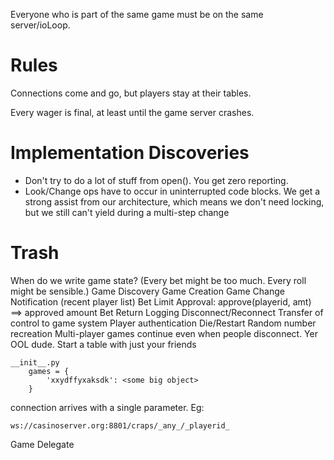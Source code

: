 Everyone who is part of the same game must be on the same server/ioLoop.

Rules
=====

Connections come and go, but players stay at their tables.

Every wager is final, at least until the game server crashes.


Implementation Discoveries
==========================

- Don't try to do a lot of stuff from open().  You get zero reporting.
- Look/Change ops have to occur in uninterrupted code blocks.  We get a strong assist from our architecture, which means we don't need locking, but we still can't yield during a multi-step change

Trash 
=====

When do we write game state? (Every bet might be too much.  Every roll might be sensible.)
Game Discovery
Game Creation
Game Change Notification (recent player list)
Bet Limit Approval:
	approve(playerid, amt) ==> approved amount
Bet Return
Logging
Disconnect/Reconnect
Transfer of control to game system
Player authentication
Die/Restart
Random number recreation
Multi-player games continue even when people disconnect.  Yer OOL dude.
Start a table with just your friends


	__init__.py
		games = {
			'xxydffyxaksdk': <some big object>
		}
	


connection arrives with a single parameter.  Eg:

	ws://casinoserver.org:8801/craps/_any_/_playerid_
	

Game Delegate
